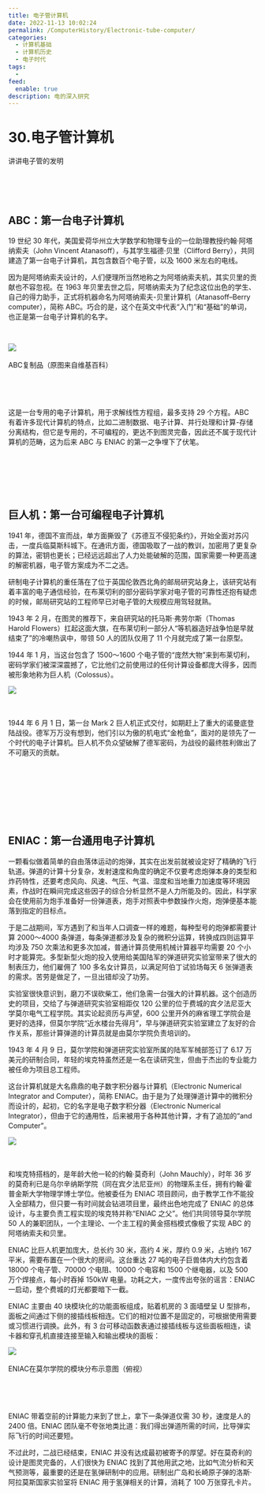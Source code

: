 ```yaml
---
title: 电子管计算机
date: 2022-11-13 10:02:24
permalink: /ComputerHistory/Electronic-tube-computer/
categories:
  - 计算机基础
  - 计算机历史
  - 电子时代
tags:
  - 
feed:
  enable: true
description: 电的深入研究
---
```



# 30.电子管计算机

讲讲电子管的发明

‍<!-- more -->　　‍

‍

## ABC：第一台电子计算机

19 世纪 30 年代，美国爱荷华州立大学数学和物理专业的一位助理教授约翰·阿塔纳索夫（John Vincent Atanasoff），与其学生福德·贝里（Clifford Berry），共同建造了第一台电子计算机，其包含数百个电子管，以及 1600 米左右的电线。

因为是阿塔纳索夫设计的，人们便理所当然地称之为阿塔纳索夫机，其实贝里的贡献也不容忽视。在 1963 年贝里去世之后，阿塔纳索夫为了纪念这位出色的学生、自己的得力助手，正式将机器命名为阿塔纳索夫-贝里计算机（Atanasoff–Berry computer），简称 ABC。巧合的是，这个在英文中代表“入门”和“基础”的单词，也正是第一台电子计算机的名字。

‍

​![](https://image.peterjxl.com/blog/image-20240529223805-ll2q2ws.png)​

ABC复制品（原图来自维基百科）

‍

‍

这是一台专用的电子计算机，用于求解线性方程组，最多支持 29 个方程。ABC 有着许多现代计算机的特点，比如二进制数据、电子计算、并行处理和计算-存储分离结构，但它是专用的，不可编程的，更达不到图灵完备，因此还不属于现代计算机的范畴，这为后来 ABC 与 ENIAC 的第一之争埋下了伏笔。

‍

‍

‍

## 巨人机：第一台可编程电子计算机

1941 年，德国不宣而战，单方面撕毁了《苏德互不侵犯条约》，开始全面对苏闪击，一度兵临莫斯科城下。在通讯方面，德国吸取了一战的教训，加密用了更复杂的算法，密钥也更长；已经远远超出了人力处能破解的范围，国家需要一种更高速的解密机器，电子管方案成为不二之选。

研制电子计算机的重任落在了位于英国伦敦西北角的邮局研究站身上，该研究站有着丰富的电子通信经验，在布莱切利的部分密码学家对电子管的可靠性还抱有疑虑的时候，邮局研究站的工程师早已对电子管的大规模应用驾轻就熟。

1943 年 2 月，在图灵的推荐下，来自研究站的托马斯·弗劳尔斯（Thomas Harold Flowers）扛起这面大旗，在布莱切利一部分人“等机器造好战争怕是早就结束了”的冷嘲热讽中，带领 50 人的团队仅用了 11 个月就完成了第一台原型。

1944 年 1 月，当这台包含了 1500～1600 个电子管的“庞然大物”来到布莱切利，密码学家们被深深震撼了，它比他们之前使用过的任何计算设备都庞大得多，因而被形象地称为巨人机（Colossus）。

​![](https://image.peterjxl.com/blog/image-20240529223904-11as5xs.png)​

‍

1944 年 6 月 1 日，第一台 Mark 2 巨人机正式交付，如期赶上了重大的诺曼底登陆战役。德军万万没有想到，他们引以为傲的机电式“金枪鱼”，面对的是领先了一个时代的电子计算机。巨人机不负众望破解了德军密码，为战役的最终胜利做出了不可磨灭的贡献。

‍

‍

‍

‍

## ENIAC：第一台通用电子计算机

一颗看似做着简单的自由落体运动的炮弹，其实在出发前就被设定好了精确的飞行轨道。弹道的计算十分复杂，发射速度和角度的确定不仅要考虑炮弹本身的类型和炸药特性，还要考虑风向、风速、气压、气温、湿度和当地重力加速度等环境因素，作战时在瞬间完成这些因子的综合分析显然不是人力所能及的。因此，科学家会在使用前为炮手准备好一份弹道表，炮手对照表中参数操作火炮，炮弹便基本能落到指定的目标点。

于是二战期间，军方遇到了和当年人口调查一样的难题，每种型号的炮弹都需要计算 2000～4000 条弹道，每条弹道都涉及复杂的微积分运算，转换成四则运算平均涉及 750 次乘法和更多次加减，普通计算员使用机械计算器平均需要 20 个小时才能算完。多型新型火炮的投入使用给美国陆军的弹道研究实验室带来了很大的制表压力，他们雇佣了 100 多名女计算员，以满足阿伯丁试验场每天 6 张弹道表的需求。苦劳是做足了，一旦出错却没了功劳。

实验室很快意识到，磨刀不误砍柴工，他们急需一台强大的计算机器。这个创造历史的项目，交给了与弹道研究实验室相距仅 120 公里的位于费城的宾夕法尼亚大学莫尔电气工程学院。其实论起资历与声望，600 公里开外的麻省理工学院会是更好的选择，但莫尔学院“近水楼台先得月”，早与弹道研究实验室建立了友好的合作关系，那些计算弹道的计算员就是由莫尔学院负责培训的。

1943 年 4 月 9 日，莫尔学院和弹道研究实验室所属的陆军军械部签订了 6.17 万美元的研制合同，年轻的埃克特虽然还是一名在读研究生，但由于杰出的专业能力被任命为项目总工程师。

这台计算机就是大名鼎鼎的电子数字积分器与计算机（Electronic Numerical Integrator and Computer），简称 ENIAC。由于是为了处理弹道计算中的微积分而设计的，起初，它的名字是电子数字积分器（Electronic Numerical Integrator），但由于它的通用性，后来被用于各种其他计算，才有了追加的“and Computer”。

​![](https://image.peterjxl.com/blog/image-20240529224001-86b85vf.png)​

‍

和埃克特搭档的，是年龄大他一轮的约翰·莫奇利（John Mauchly），时年 36 岁的莫奇利已是乌尔辛纳斯学院（同在宾夕法尼亚州）的物理系主任，拥有约翰·霍普金斯大学物理学博士学位。他被委任为 ENIAC 项目顾问，由于教学工作不能投入全部精力，但只要一有时间就会钻进项目里，最终出色地完成了 ENIAC 的总体设计，与主要负责工程实现的埃克特并称“ENIAC 之父”。他们共同领导莫尔学院 50 人的兼职团队，一个主理论、一个主工程的黄金搭档模式像极了实现 ABC 的阿塔纳索夫和贝里。

ENIAC 比巨人机更加庞大，总长约 30 米，高约 4 米，厚约 0.9 米，占地约 167 平米，需要布置在一个很大的房间。这台重达 27 吨的电子巨兽体内大约包含着 18000 个电子管、70000 个电阻、10000 个电容和 1500 个继电器，以及 500 万个焊接点，每小时吞掉 150kW 电量。功耗之大，一度传出夸张的谣言：ENIAC 一启动，整个费城的灯光都要暗下一截。

ENIAC 主要由 40 块模块化的功能面板组成，贴着机房的 3 面墙壁呈 U 型排布，面板之间通过下侧的接插线板相连。它们的相对位置不是固定的，可根据使用需要或习惯进行调换。此外，有 3 台可移动函数表通过接插线板与这些面板相连，读卡器和穿孔机直接连接至输入和输出模块的面板：

​![](https://image.peterjxl.com/blog/image-20240529224028-5hxkfgy.png)​

ENIAC在莫尔学院的模块分布示意图（俯视）

‍

‍

ENIAC 带着空前的计算能力来到了世上，拿下一条弹道仅需 30 秒，速度是人的 2400 倍。ENIAC 团队毫不夸张地类比道：我们得出弹道所需的时间，比导弹实际飞行的时间还要短。

不过此时，二战已经结束，ENIAC 并没有达成最初被寄予的厚望。好在莫奇利的设计是图灵完备的，人们很快为 ENIAC 找到了其他用武之地，比如气流分析和天气预测等，最重要的还是在氢弹研制中的应用。研制出广岛和长崎原子弹的洛斯·阿拉莫斯国家实验室将 ENIAC 用于氢弹相关的计算，消耗了 100 万张穿孔卡片。

‍
